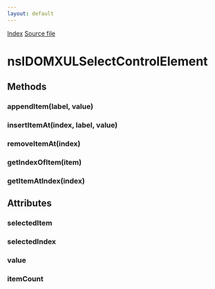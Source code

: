 ```yaml
---
layout: default
---
```

<div id='links'><a href="../index.html">Index</a>
<a href="http://dxr.mozilla.org/mozilla-central/source/dom/interfaces/xul/nsIDOMXULSelectCntrlEl.idl">Source file</a>
</div>

# nsIDOMXULSelectControlElement #

## Methods ##

### appendItem(label, value) ###

### insertItemAt(index, label, value) ###

### removeItemAt(index) ###

### getIndexOfItem(item) ###

### getItemAtIndex(index) ###

## Attributes ##

### selectedItem ###

### selectedIndex ###

### value ###

### itemCount ###
